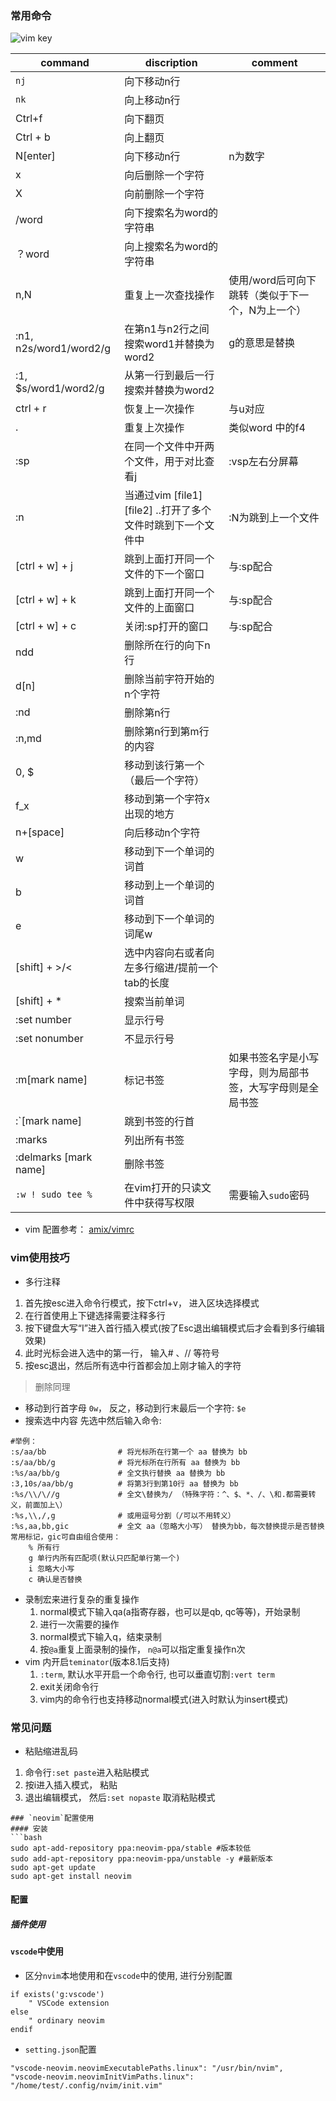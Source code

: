 ### 常用命令
![vim key](vim_key.png)

| command | discription | comment|
|------|----------|---------|
|`nj`| 向下移动n行|
|`nk`| 向上移动n行|
|Ctrl+f| 向下翻页|
| Ctrl + b | 向上翻页|
| N[enter] | 向下移动n行| n为数字|
| x | 向后删除一个字符|
| X | 向前删除一个字符|
| /word | 向下搜索名为word的字符串 | 
| ？word | 向上搜索名为word的字符串|
| n,N | 重复上一次查找操作 | 使用/word后可向下跳转（类似于下一个，N为上一个）
| :n1, n2s/word1/word2/g | 在第n1与n2行之间搜索word1并替换为word2| g的意思是替换
|:1, $s/word1/word2/g |从第一行到最后一行搜索并替换为word2
| ctrl + r |恢复上一次操作 | 与u对应
| . | 重复上次操作 | 类似word 中的f4|
| :sp | 在同一个文件中开两个文件，用于对比查看j|:vsp左右分屏幕
|:n |当通过vim [file1] [file2] ..打开了多个文件时跳到下一个文件中| :N为跳到上一个文件
| [ctrl + w] + j | 跳到上面打开同一个文件的下一个窗口|与:sp配合
| [ctrl + w] + k | 跳到上面打开同一个文件的上面窗口 | 与:sp配合
| [ctrl + w] + c | 关闭:sp打开的窗口 | 与:sp配合
| ndd | 删除所在行的向下n行 | 
| d[n] | 删除当前字符开始的n个字符 | 
| :nd | 删除第n行 | 
| :n,md | 删除第n行到第m行的内容 | 
|0, $|移动到该行第一个（最后一个字符）| 
|f_x|移动到第一个字符x出现的地方| 
|n+[space]|向后移动n个字符| 
|w|移动到下一个单词的词首| 
|b|移动到上一个单词的词首| 
|e|移动到下一个单词的词尾w| 
|[shift] + >/<|选中内容向右或者向左多行缩进/提前一个tab的长度| 
|[shift] + \*|搜索当前单词| 
|:set number|显示行号| 
|:set nonumber|不显示行号| 
|:m[mark name]|标记书签|如果书签名字是小写字母，则为局部书签，大写字母则是全局书签|
|:\`[mark name]|跳到书签的行首|
|:marks|列出所有书签|
|:delmarks [mark name]|删除书签|
|`:w ! sudo tee %` |在vim打开的只读文件中获得写权限|需要输入`sudo`密码|

- vim 配置参考：
[amix/vimrc](https://github.com/amix/vimrc)
### vim使用技巧
-  多行注释
1. 首先按esc进入命令行模式，按下ctrl+v， 进入区块选择模式
2. 在行首使用上下键选择需要注释多行
3. 按下键盘大写“I”进入首行插入模式(按了Esc退出编辑模式后才会看到多行编辑效果)
4. 此时光标会进入选中的第一行， 输入# 、// 等符号
5. 按esc退出，然后所有选中行首都会加上刚才输入的字符
> 删除同理
- 移动到行首字母
`0w`， 反之，移动到行末最后一个字符: `$e`
- 搜索选中内容
先选中然后输入命令: 
```exampel
#举例：
:s/aa/bb				# 将光标所在行第一个 aa 替换为 bb
:s/aa/bb/g				# 将光标所在行所有 aa 替换为 bb
:%s/aa/bb/g				# 全文执行替换 aa 替换为 bb
:3,10s/aa/bb/g			# 将第3行到第10行 aa 替换为 bb
:%s/\\/\//g				# 全文\替换为/ （特殊字符：^、$、*、/、\和.都需要转义，前面加上\）
:%s,\\,/,g				# 或用逗号分割（/可以不用转义）
:%s,aa,bb,gic			# 全文 aa（忽略大小写） 替换为bb，每次替换提示是否替换
常用标记，gic可自由组合使用：
	% 所有行  
	g 单行内所有匹配项(默认只匹配单行第一个) 
	i 忽略大小写  
	c 确认是否替换
```

- 录制宏来进行复杂的重复操作
	1. normal模式下输入qa(a指寄存器，也可以是qb, qc等等)，开始录制
	2. 进行一次需要的操作
	3. normal模式下输入q，结束录制
	4. 按`@a`重复上面录制的操作， `n@a`可以指定重复操作n次
- vim 内开启`teminator`(版本8.1后支持)
	1. `:term`, 默认水平开启一个命令行, 也可以垂直切割`:vert term`
	2. exit关闭命令行
	3. vim内的命令行也支持移动normal模式(进入时默认为insert模式)
### 常见问题
- 粘贴缩进乱码
1. 命令行`:set paste`进入粘贴模式
2. 按i进入插入模式， 粘贴
3. 退出编辑模式， 然后`:set nopaste` 取消粘贴模式
```
### `neovim`配置使用
#### 安装
```bash
sudo apt-add-repository ppa:neovim-ppa/stable #版本较低
sudo add-apt-repository ppa:neovim-ppa/unstable -y #最新版本
sudo apt-get update
sudo apt-get install neovim
```
#### 配置

##### 插件使用

#### `vscode`中使用
- 区分`nvim`本地使用和在`vscode`中的使用, 进行分别配置
```$HOME/.config/nvim/init.vim
if exists('g:vscode')
    " VSCode extension
else
    " ordinary neovim
endif
```
- `setting.json`配置
```
"vscode-neovim.neovimExecutablePaths.linux": "/usr/bin/nvim",
"vscode-neovim.neovimInitVimPaths.linux": "/home/test/.config/nvim/init.vim"
```